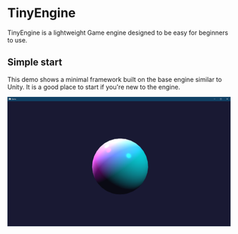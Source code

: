 # TinyEngine

TinyEngine is a lightweight Game engine designed to be easy for beginners to use.

## Simple start

This demo shows a minimal framework built on the base engine similar to Unity.
It is a good place to start if you're new to the engine.

![Pretty Sphere!](media/splash.png)
